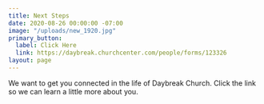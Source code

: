 ```yaml
---
title: Next Steps
date: 2020-08-26 00:00:00 -07:00
image: "/uploads/new_1920.jpg"
primary_button:
  label: Click Here
  link: https://daybreak.churchcenter.com/people/forms/123326
layout: page
---
```


We want to get you connected in the life of Daybreak Church. Click the link so we can learn a little more about you.